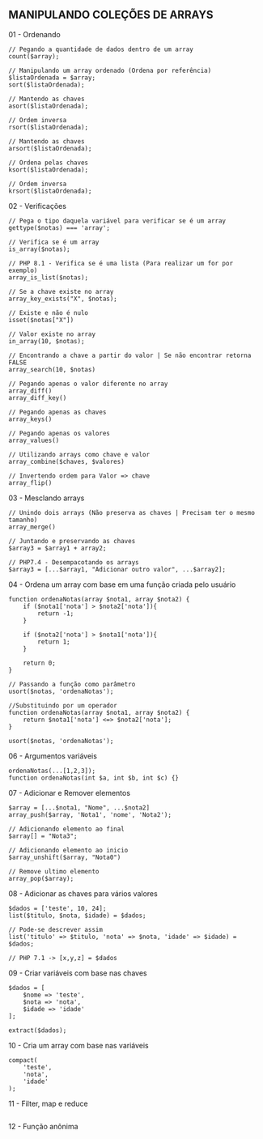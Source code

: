 ## MANIPULANDO COLEÇÕES DE ARRAYS

01 - Ordenando
```
// Pegando a quantidade de dados dentro de um array
count($array);

// Manipulando um array ordenado (Ordena por referência)
$listaOrdenada = $array;
sort($listaOrdenada);

// Mantendo as chaves
asort($listaOrdenada);

// Ordem inversa
rsort($listaOrdenada);

// Mantendo as chaves
arsort($listaOrdenada);

// Ordena pelas chaves
ksort($listaOrdenada);

// Ordem inversa
krsort($listaOrdenada);
```

02 - Verificações

```
// Pega o tipo daquela variável para verificar se é um array
gettype($notas) === 'array';

// Verifica se é um array
is_array($notas);

// PHP 8.1 - Verifica se é uma lista (Para realizar um for por exemplo)
array_is_list($notas);

// Se a chave existe no array
array_key_exists("X", $notas);

// Existe e não é nulo
isset($notas["X"])

// Valor existe no array
in_array(10, $notas);

// Encontrando a chave a partir do valor | Se não encontrar retorna FALSE
array_search(10, $notas)

// Pegando apenas o valor diferente no array
array_diff()
array_diff_key()

// Pegando apenas as chaves
array_keys()

// Pegando apenas os valores
array_values()

// Utilizando arrays como chave e valor
array_combine($chaves, $valores)

// Invertendo ordem para Valor => chave
array_flip()

```

03 - Mesclando arrays

```
// Unindo dois arrays (Não preserva as chaves | Precisam ter o mesmo tamanho)
array_merge()

// Juntando e preservando as chaves
$array3 = $array1 + array2;

// PHP7.4 - Desempacotando os arrays 
$array3 = [...$array1, "Adicionar outro valor", ...$array2];
```

04 - Ordena um array com base em uma função criada pelo usuário

```
function ordenaNotas(array $nota1, array $nota2) {
    if ($nota1['nota'] > $nota2['nota']){
        return -1;
    }
    
    if ($nota2['nota'] > $nota1['nota']){
        return 1;
    }
    
    return 0;
}

// Passando a função como parâmetro
usort($notas, 'ordenaNotas');

//Substituindo por um operador
function ordenaNotas(array $nota1, array $nota2) {
    return $nota1['nota'] <=> $nota2['nota'];
}

usort($notas, 'ordenaNotas');
```

06 - Argumentos variáveis

```
ordenaNotas(...[1,2,3]);
function ordenaNotas(int $a, int $b, int $c) {}
```

07 - Adicionar e Remover elementos

```
$array = [...$nota1, "Nome", ...$nota2]
array_push($array, 'Nota1', 'nome', 'Nota2');

// Adicionando elemento ao final
$array[] = "Nota3";

// Adicionando elemento ao inicio
$array_unshift($array, "Nota0")

// Remove ultimo elemento
array_pop($array);
```

08 - Adicionar as chaves para vários valores
```
$dados = ['teste', 10, 24];
list($titulo, $nota, $idade) = $dados;

// Pode-se descrever assim
list('titulo' => $titulo, 'nota' => $nota, 'idade' => $idade) = $dados;

// PHP 7.1 -> [x,y,z] = $dados
```

09 - Criar variáveis com base nas chaves
```
$dados = [
    $nome => 'teste',
    $nota => 'nota',
    $idade => 'idade'
];

extract($dados);
```

10 - Cria um array com base nas variáveis
```
compact(
    'teste',
    'nota',
    'idade'
);
```

11 - Filter, map e reduce
```

```

12 - Função anônima
```

```
